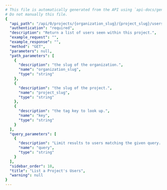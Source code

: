 ```yaml
---
# This file is automatically generated from the API using `api-docs/generate.py`
# Do not manually this file.
{
  "api_path": "/api/0/projects/{organization_slug}/{project_slug}/users/", 
  "authentication": "required", 
  "description": "Return a list of users seen within this project.", 
  "example_request": "", 
  "example_response": "", 
  "method": "GET", 
  "parameters": null, 
  "path_parameters": [
    {
      "description": "the slug of the organization.", 
      "name": "organization_slug", 
      "type": "string"
    }, 
    {
      "description": "the slug of the project.", 
      "name": "project_slug", 
      "type": "string"
    }, 
    {
      "description": "the tag key to look up.", 
      "name": "key", 
      "type": "string"
    }
  ], 
  "query_parameters": [
    {
      "description": "Limit results to users matching the given query. Prefixes should be used to suggest the field to match on:  id ,  email ,  username ,  ip . For example,  query=email:foo@example.com", 
      "name": "query", 
      "type": "string"
    }
  ], 
  "sidebar_order": 18, 
  "title": "List a Project's Users", 
  "warning": null
}
---
```

